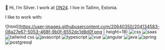 👋 Hi, I’m Silver. I work at [ON24](https://www.on24.ee). I live in Tallinn, Estonia.

I like to work with:

![html](https://user-images.githubusercontent.com/20640350/204134583-08a27e67-5053-468f-9b0f-6552dc1d8d0f.png | height=18)
![css](https://user-images.githubusercontent.com/20640350/204134594-14692650-4ce6-4acb-891d-51a7acfcb926.png)
![saas](https://user-images.githubusercontent.com/20640350/204134588-c7c71797-f743-4e72-b717-409e10600332.png)
![tailwind css](https://user-images.githubusercontent.com/20640350/204134590-e0ad0169-36e3-45b0-a29c-a153123a9757.png)
![javascript](https://user-images.githubusercontent.com/20640350/204134586-d020602e-03dc-4c28-873c-9b50fbf3d0e8.png)
![typescript](https://user-images.githubusercontent.com/20640350/204134591-b07ffc90-bf05-4212-b68c-aa95f0d7fcce.png)
![vue](https://user-images.githubusercontent.com/20640350/204134592-06bbc9ff-4652-4d3e-8823-b5323e1bd5f6.png)
![angular](https://user-images.githubusercontent.com/20640350/204134593-7ec2197a-b002-48c8-a6d7-cdaf3139e5a0.png)
![java](https://user-images.githubusercontent.com/20640350/204134585-76c8455e-464a-4038-bfde-ad7fa08040ad.png)
![spring](https://user-images.githubusercontent.com/20640350/204134589-fb3ba9c1-1ebf-479a-8f79-1a783f0c9c67.png)
![postgresql](https://user-images.githubusercontent.com/20640350/204134587-bbe76253-bc9c-4e19-bd94-64c2fb34a56c.png)
